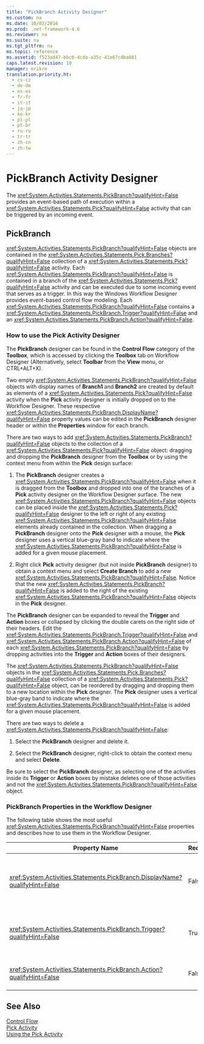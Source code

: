 ```yaml
---
title: "PickBranch Activity Designer"
ms.custom: na
ms.date: 10/02/2016
ms.prod: .net-framework-4.6
ms.reviewer: na
ms.suite: na
ms.tgt_pltfrm: na
ms.topic: reference
ms.assetid: f523ad47-bbc0-4cda-a35c-41e67c4ba081
caps.latest.revision: 10
manager: erikre
translation.priority.ht: 
  - cs-cz
  - de-de
  - es-es
  - fr-fr
  - it-it
  - ja-jp
  - ko-kr
  - pl-pl
  - pt-br
  - ru-ru
  - tr-tr
  - zh-cn
  - zh-tw
---
```

# PickBranch Activity Designer
The <xref:System.Activities.Statements.PickBranch?qualifyHint=False> provides an event-based path of execution within a <xref:System.Activities.Statements.Pick?qualifyHint=False> activity that can be triggered by an incoming event.  
  
## PickBranch  
 <xref:System.Activities.Statements.PickBranch?qualifyHint=False> objects are contained in the <xref:System.Activities.Statements.Pick.Branches?qualifyHint=False> collection of a <xref:System.Activities.Statements.Pick?qualifyHint=False> activity. Each <xref:System.Activities.Statements.PickBranch?qualifyHint=False> is contained in a branch of the <xref:System.Activities.Statements.Pick?qualifyHint=False> activity and can be executed due to some incoming event that serves as a trigger. In this way the Windows Workflow Designer provides event-based control flow modeling. Each <xref:System.Activities.Statements.PickBranch?qualifyHint=False> contains a <xref:System.Activities.Statements.PickBranch.Trigger?qualifyHint=False> and an <xref:System.Activities.Statements.PickBranch.Action?qualifyHint=False>.  
  
### How to use the Pick Activity Designer  
 The **PickBranch** designer can be found in the **Control Flow** category of the **Toolbox**, which is accessed by clicking the **Toolbox** tab on Workflow Designer (Alternatively, select **Toolbar** from the **View** menu, or CTRL+ALT+X).  
  
 Two empty <xref:System.Activities.Statements.PickBranch?qualifyHint=False> objects with display names of **Branch1** and **Branch2** are created by default as elements of a <xref:System.Activities.Statements.Pick?qualifyHint=False> activity when the **Pick** activity designer is initially dropped on to the Workflow Designer. These respective <xref:System.Activities.Statements.PickBranch.DisplayName?qualifyHint=False> property values can be edited in the **PickBranch** designer header or within the **Properties** window for each branch.  
  
 There are two ways to add <xref:System.Activities.Statements.PickBranch?qualifyHint=False> objects to the collection of a <xref:System.Activities.Statements.Pick?qualifyHint=False> object: dragging and dropping the **PickBranch** designer from the **Toolbox** or by using the context menu from within the **Pick** design surface:  
  
1.  The **PickBranch** designer creates a <xref:System.Activities.Statements.PickBranch?qualifyHint=False> when it is dragged from the **Toolbox** and dropped into one of the branches of a **Pick** activity designer on the Workflow Designer surface. The new <xref:System.Activities.Statements.PickBranch?qualifyHint=False> objects can be placed inside the <xref:System.Activities.Statements.Pick?qualifyHint=False> designer to the left or right of any existing <xref:System.Activities.Statements.PickBranch?qualifyHint=False> elements already contained in the collection. When dragging a **PickBranch** designer onto the **Pick** designer with a mouse, the **Pick** designer uses a vertical blue-gray band to indicate where the <xref:System.Activities.Statements.PickBranch?qualifyHint=False> is added for a given mouse placement.  
  
2.  Right click **Pick** activity designer (but not inside **PickBranch** designer) to obtain a context menu and select **Create Branch** to add a new <xref:System.Activities.Statements.PickBranch?qualifyHint=False>. Notice that the new <xref:System.Activities.Statements.PickBranch?qualifyHint=False> is added to the right of the existing <xref:System.Activities.Statements.PickBranch?qualifyHint=False> objects in the **Pick** designer.  
  
 The **PickBranch** designer can be expanded to reveal the **Trigger** and **Action** boxes or collapsed by clicking the double carets on the right side of their headers. Edit the <xref:System.Activities.Statements.PickBranch.Trigger?qualifyHint=False> and <xref:System.Activities.Statements.PickBranch.Action?qualifyHint=False> of each <xref:System.Activities.Statements.PickBranch?qualifyHint=False> by dropping activities into the **Trigger** and **Action** boxes of their designers.  
  
 The <xref:System.Activities.Statements.PickBranch?qualifyHint=False> objects in the <xref:System.Activities.Statements.Pick.Branches?qualifyHint=False> collection of a <xref:System.Activities.Statements.Pick?qualifyHint=False> object, can be reordered by dragging and dropping them to a new location within the **Pick** designer. The **Pick** designer uses a vertical blue-gray band to indicate where the <xref:System.Activities.Statements.PickBranch?qualifyHint=False> is added for a given mouse placement.  
  
 There are two ways to delete a <xref:System.Activities.Statements.PickBranch?qualifyHint=False>:  
  
1.  Select the **PickBranch** designer and delete it.  
  
2.  Select the **PickBranch** designer, right-click to obtain the context menu and select **Delete**.  
  
 Be sure to select the **PickBranch** designer, as selecting one of the activities inside its **Trigger** or **Action** boxes by mistake deletes one of those activities and not the <xref:System.Activities.Statements.PickBranch?qualifyHint=False> object.  
  
### PickBranch Properties in the Workflow Designer  
 The following table shows the most useful <xref:System.Activities.Statements.PickBranch?qualifyHint=False> properties and describes how to use them in the Workflow Designer.  
  
|Property Name|Required|Usage|  
|-------------------|--------------|-----------|  
|<xref:System.Activities.Statements.PickBranch.DisplayName?qualifyHint=False>|False|The friendly name displayed on the header of the **PickBranch** designer. The default value is Branch.<br /><br /> Although the <xref:System.Activities.Activity.DisplayName?qualifyHint=False> is not strictly required, it is a best practice to use one.|  
|<xref:System.Activities.Statements.PickBranch.Trigger?qualifyHint=False>|True|Each <xref:System.Activities.Statements.PickBranch?qualifyHint=False> contains a <xref:System.Activities.Statements.PickBranch.Trigger?qualifyHint=False> action that can invoke the <xref:System.Activities.Statements.PickBranch.Action?qualifyHint=False>.|  
|<xref:System.Activities.Statements.PickBranch.Action?qualifyHint=False>|False|Each <xref:System.Activities.Statements.PickBranch?qualifyHint=False> contains an <xref:System.Activities.Statements.PickBranch.Action?qualifyHint=False> that is executed if triggered.|  
  
## See Also  
 [Control Flow](../WF_Design/Control-Flow-Activity-Designers.md)   
 [Pick Activity](../Topic/Pick%20Activity.md)   
 [Using the Pick Activity](../Topic/Using%20the%20Pick%20Activity.md)